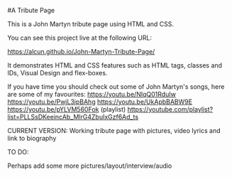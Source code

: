 #A Tribute Page

This is a John Martyn tribute page using HTML and CSS.

You can see this project live at the following URL:

https://alcun.github.io/John-Martyn-Tribute-Page/

It demonstrates HTML and CSS features such as HTML tags, classes and IDs, Visual Design and flex-boxes.

If you have time you should check out some of John Martyn's songs, here are some of my favourites:
https://youtu.be/NIqQ01RduIw
https://youtu.be/PwjL3ipBAhg
https://youtu.be/UkApbBABW9E
https://youtu.be/pYLVM560Fok
(playlist)
https://youtube.com/playlist?list=PLLSsDKeeincAb_MlrG4ZbuIxGzf6Ad_ts




CURRENT VERSION:
Working tribute page with pictures, video lyrics and link to biography


TO DO:

Perhaps add some more pictures/layout/interview/audio

